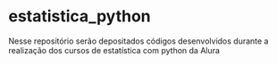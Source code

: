 # estatistica_python
Nesse repositório serão depositados códigos desenvolvidos durante a realização dos cursos de estatística com python da Alura
